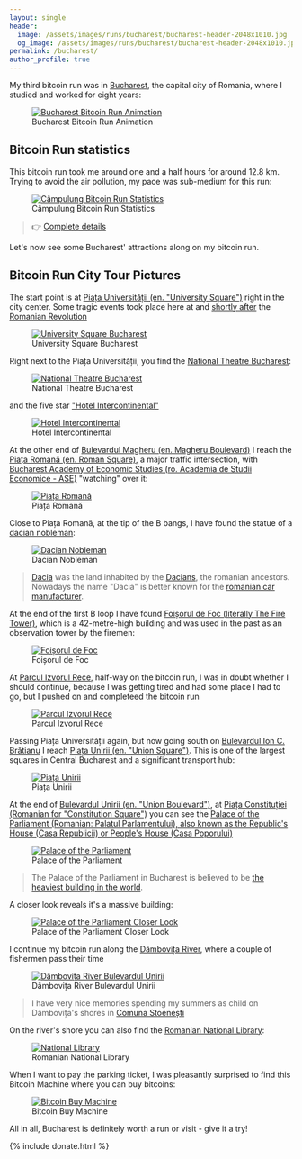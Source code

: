 ```yaml
---
layout: single
header:
  image: /assets/images/runs/bucharest/bucharest-header-2048x1010.jpg
  og_image: /assets/images/runs/bucharest/bucharest-header-2048x1010.jpg
permalink: /bucharest/
author_profile: true
---
```


My third bitcoin run was in [Bucharest](https://en.wikipedia.org/wiki/Bucharest), the capital city of Romania,
 where I studied and worked for eight years:
 
 <figure class="image">
   <a href="/assets/images/runs/bucharest/gif/bucharest-brun-animation-optimized-800x599.gif">
     <img src="/assets/images/runs/bucharest/gif/bucharest-brun-animation-optimized-800x599.gif" alt="Bucharest Bitcoin Run Animation">
   </a>
   <figcaption>Bucharest Bitcoin Run Animation</figcaption>
 </figure> 
 

## Bitcoin Run statistics 

This bitcoin run took me around one and a half hours for around 12.8 km. Trying to avoid the air pollution, my pace
was sub-medium for this run:

<figure class="image">
  <a href="/assets/images/runs/bucharest/bucharest-brun-statistics-1200x819.png">
    <img src="/assets/images/runs/bucharest/bucharest-brun-statistics-1200x819.png" alt="Câmpulung Bitcoin Run Statistics">
  </a>
  <figcaption>Câmpulung Bitcoin Run Statistics</figcaption>
</figure> 

> 👉 [Complete details](https://connect.garmin.com/modern/activity/7555265385) 

Let's now see some Bucharest' attractions along on my bitcoin run. 
 
## Bitcoin Run City Tour Pictures
 
The start point is at [Piața Universității (en. "University Square")](https://en.wikipedia.org/wiki/University_Square,_Bucharest)
right in the city center. Some tragic events took place here at and [shortly after](https://ro.wikipedia.org/wiki/Golaniada)
 the [Romanian Revolution](https://en.wikipedia.org/wiki/Romanian_Revolution)
 
<figure class="image">
  <a href="/assets/images/runs/bucharest/city/resized/1-900x444-piata-universitati-with-pin.jpg">
    <img src="/assets/images/runs/bucharest/city/resized/1-900x444-piata-universitati-with-pin.jpg" alt="University Square Bucharest">
  </a>
  <figcaption>University Square Bucharest</figcaption>
</figure>

Right next to the Piața Universității, you find the [National Theatre Bucharest](https://www.tnb.ro/en):

<figure class="image">
  <a href="/assets/images/runs/bucharest/city/resized/2-900x675-teatrul-national-with-pin.jpg">
    <img src="/assets/images/runs/bucharest/city/resized/2-900x675-teatrul-national-with-pin.jpg" alt="National Theatre Bucharest">
  </a>
  <figcaption>National Theatre Bucharest</figcaption>
</figure>

and the five star ["Hotel Intercontinental"](https://en.wikipedia.org/wiki/InterContinental_Bucharest) 

<figure class="image">
  <a href="/assets/images/runs/bucharest/city/resized/3-900x675-hotel-intercontinental-with-pin.jpg">
    <img src="/assets/images/runs/bucharest/city/resized/3-900x675-hotel-intercontinental-with-pin.jpg" alt="Hotel Intercontinental">
  </a>
  <figcaption>Hotel Intercontinental</figcaption>
</figure>

At the other end of [Bulevardul Magheru (en. Magheru Boulevard)](https://en.wikipedia.org/wiki/Bulevardul_Magheru) 
I reach the [Piața Romană (en. Roman Square)](https://en.wikipedia.org/wiki/Pia%C8%9Ba_Roman%C4%83), a major traffic
intersection, with [Bucharest Academy of Economic Studies (ro. Academia de Studii Economice - ASE)](https://en.wikipedia.org/wiki/Bucharest_Academy_of_Economic_Studies)
 "watching" over it:
 
<figure class="image">
  <a href="/assets/images/runs/bucharest/city/resized/4-900x675-piata-romana-cu-pin.jpg">
    <img src="/assets/images/runs/bucharest/city/resized/4-900x675-piata-romana-cu-pin.jpg" alt="Piața Romană">
  </a>
  <figcaption>Piața Romană</figcaption>
</figure>

Close to Piața Romană, at the tip of the B bangs, I have found the statue of a [dacian nobleman](https://goo.gl/maps/WnDs1HcjYuu7NPnCA):

<figure class="image">
  <a href="/assets/images/runs/bucharest/city/resized/5-900x1200-nobil-dac-romana-with-pin.jpg">
    <img src="/assets/images/runs/bucharest/city/resized/5-900x1200-nobil-dac-romana-with-pin.jpg" alt="Dacian Nobleman">
  </a>
  <figcaption>Dacian Nobleman </figcaption>
</figure>

> [Dacia](https://en.wikipedia.org/wiki/Dacia) was the land inhabited by the [Dacians](https://en.wikipedia.org/wiki/Dacians), 
the romanian ancestors. Nowadays the name "Dacia" is better known for the [romanian car manufacturer](https://en.wikipedia.org/wiki/Automobile_Dacia). 

At the end of the first B loop I have found [Foișorul de Foc (literally The Fire Tower)](https://en.wikipedia.org/wiki/Foi%C8%99orul_de_Foc),
 which is a 42-metre-high building and was used in the past as an observation tower by the firemen:
 
<figure class="image">
  <a href="/assets/images/runs/bucharest/city/resized/6-900x1200-foisorul-de-foc-with-pin.jpg">
    <img src="/assets/images/runs/bucharest/city/resized/6-900x1200-foisorul-de-foc-with-pin.jpg" alt="Foișorul de Foc">
  </a>
  <figcaption>Foișorul de Foc</figcaption>
</figure>

At [Parcul Izvorul Rece](https://goo.gl/maps/ZVQzLNUMKioEtNrz9), half-way on the bitcoin run,
 I was in doubt whether I should continue, because I was 
getting tired and had some place I had to go, but I pushed on and completeed the bitcoin run

<figure class="image">
  <a href="/assets/images/runs/bucharest/city/resized/7-900x675-parcul-izvorul-rece-with-pin.jpg">
    <img src="/assets/images/runs/bucharest/city/resized/7-900x675-parcul-izvorul-rece-with-pin.jpg" alt="Parcul Izvorul Rece">
  </a>
  <figcaption>Parcul Izvorul Rece</figcaption>
</figure>

Passing Piața Universității again, but now going south on [Bulevardul Ion C. Brătianu](https://ro.wikipedia.org/wiki/Bulevardul_Ion_C._Br%C4%83tianu,_Bucure%C8%99ti)
 I reach [Piața Unirii (en. "Union Square")](https://en.wikipedia.org/wiki/Pia%C8%9Ba_Unirii). This is one of the largest squares
 in Central Bucharest and a significant transport hub:
 
<figure class="image">
  <a href="/assets/images/runs/bucharest/city/resized/8-900x675-piata-unirii-fantani-with-pin.jpg">
    <img src="/assets/images/runs/bucharest/city/resized/8-900x675-piata-unirii-fantani-with-pin.jpg" alt="Piața Unirii">
  </a>
  <figcaption>Piața Unirii</figcaption>
</figure>

At the end of [Bulevardul Unirii (en. "Union Boulevard")](https://en.wikipedia.org/wiki/Bulevardul_Unirii),
 at [Piața Constituției (Romanian for "Constitution Square")](https://en.wikipedia.org/wiki/Pia%C8%9Ba_Constitu%C8%9Biei)
 you can see the [Palace of the Parliament (Romanian: Palatul Parlamentului),
 also known as the Republic's House (Casa Republicii) or People's House (Casa Poporului)](https://en.wikipedia.org/wiki/Palace_of_the_Parliament)
 
<figure class="image">
  <a href="/assets/images/runs/bucharest/city/resized/9-900x675-casa-poporului-with-pin.jpg">
    <img src="/assets/images/runs/bucharest/city/resized/9-900x675-casa-poporului-with-pin.jpg" alt="Palace of the Parliament">
  </a>
  <figcaption>Palace of the Parliament</figcaption>
</figure>

> The Palace of the Parliament in Bucharest is believed to be
> [the heaviest building in the world](https://www.guinnessworldrecords.com/world-records/heaviest-building/).

A closer look reveals it's a massive building:

<figure class="image">
  <a href="/assets/images/runs/bucharest/city/resized/10-900x377-casa-poporului-close.jpeg">
    <img src="/assets/images/runs/bucharest/city/resized/10-900x377-casa-poporului-close.jpeg" alt="Palace of the Parliament Closer Look">
  </a>
  <figcaption>Palace of the Parliament Closer Look</figcaption>
</figure>

I continue my bitcoin run along the [Dâmbovița River](https://en.wikipedia.org/wiki/D%C3%A2mbovi%C8%9Ba_(river)), where
a couple of fishermen pass their time

<figure class="image">
  <a href="/assets/images/runs/bucharest/city/resized/11-900x675-malu-dambovitei-with-pin.jpeg">
    <img src="/assets/images/runs/bucharest/city/resized/11-900x675-malu-dambovitei-with-pin.jpeg" alt="Dâmbovița River Bulevardul Unirii">
  </a>
  <figcaption>Dâmbovița River Bulevardul Unirii</figcaption>
</figure>

> I have very nice memories spending my summers as child on Dâmbovița's shores in [Comuna Stoenești](https://ro.wikipedia.org/wiki/Comuna_Stoene%C8%99ti,_Arge%C8%99)  

On the river's shore you can also find the [Romanian National Library](https://www.cenl.org/library/national-library-of-romania/):

<figure class="image">
  <a href="/assets/images/runs/bucharest/city/resized/12-900x675-national-library-with-pin.jpeg">
    <img src="/assets/images/runs/bucharest/city/resized/12-900x675-national-library-with-pin.jpeg" alt="National Library">
  </a>
  <figcaption>Romanian National Library</figcaption>
</figure>

When I want to pay the parking ticket, I was pleasantly surprised to find this Bitcoin Machine where you 
can buy bitcoins:

<figure class="image">
  <a href="/assets/images/runs/bucharest/city/resized/13-1200x1600-bitcoin-automat.jpeg">
    <img src="/assets/images/runs/bucharest/city/resized/13-1200x1600-bitcoin-automat.jpeg" alt="Bitcoin Buy Machine">
  </a>
  <figcaption>Bitcoin Buy Machine</figcaption>
</figure>

All in all, Bucharest is definitely worth a run or visit - give it a try!

{% include donate.html %}  
  
  
